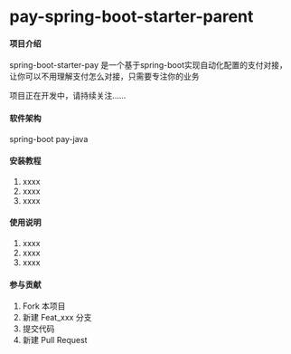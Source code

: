 # pay-spring-boot-starter-parent

#### 项目介绍
 spring-boot-starter-pay 是一个基于spring-boot实现自动化配置的支付对接，让你可以不用理解支付怎么对接，只需要专注你的业务 
 
 项目正在开发中，请持续关注……

#### 软件架构
spring-boot  pay-java


#### 安装教程

1. xxxx
2. xxxx
3. xxxx

#### 使用说明

1. xxxx
2. xxxx
3. xxxx

#### 参与贡献

1. Fork 本项目
2. 新建 Feat_xxx 分支
3. 提交代码
4. 新建 Pull Request


